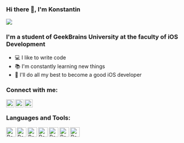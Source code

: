 ### Hi there 👋, I'm Konstantin

![](https://komarev.com/ghpvc/?username=iosconstantine)

### I'm a student of GeekBrains University at the faculty of iOS Development
- 💻 I like to write code
- 📚 I'm constantly learning new things
- 💪 I'll do all my best to become a good iOS developer

### Connect with me:

[<img align="left" alt="VladKalachev | Instagram" width="22px" src="https://cdn-icons-png.flaticon.com/128/1409/1409946.png" />][instagram]
[<img align="left" alt="VladKalachev | VK" width="22px" src="https://cdn-icons.flaticon.com/png/128/2504/premium/2504953.png?token=exp=1642668279~hmac=0ea6bd2a7696a4eb8da7fd7ed2900b6a" />][vk]
[<img align="left" alt="VladKalachev | Telegram" width="22px" src="https://cdn-icons.flaticon.com/png/128/2504/premium/2504941.png?token=exp=1642668347~hmac=a007e7f0482de7005ec23c4d55c45ff1" />][telegram]

<br />

### Languages and Tools:

<img align="left" alt="React" width="26px" src="https://assets.website-files.com/600315d4e6156584cf7eab87/60055a6e92761bec328eb100_Swift.png" />
<img align="left" alt="React" width="26px" src="https://assets.website-files.com/600315d4e6156584cf7eab87/60055c1c8209eeafc5afc04b_xcode.png" />
<img align="left" alt="React" width="26px" src="https://cdn.freebiesupply.com/logos/large/2x/cocoapods-logo-png-transparent.png" />
<img align="left" alt="React" width="26px" src="https://i0.wp.com/intopsite.ru/wp-content/uploads/2018/03/git.png" />
<img align="left" alt="React" width="26px" src="https://assets.website-files.com/600315d4e6156584cf7eab87/60055faac147313d5e5639dd_iTunes%20Connect.png" />
<img align="left" alt="React" width="26px" src="https://assets.website-files.com/600315d4e6156584cf7eab87/600560064d3dcbe625b8810c_json_blue.png" />
<img align="left" alt="React" width="26px" src="https://assets.website-files.com/600315d4e6156584cf7eab87/60055e5bde7bfe556f418b26_realmio.svg" />


[instagram]: https://www.instagram.com/constantine_tishchenko
[vk]: https://vk.com/iosconstantine
[Telegram]: https://t.me/iosconstantine
<br />
